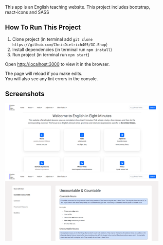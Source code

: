 
This app is an English teaching website. 
This project includes bootstrap, react-icons and SASS

## How To Run This Project

1. Clone project (in terminal add `git clone https://github.com/ChrisDietrich405/GC.Shop`)
2. Install dependencies (in terminal run `npm install`)
3. Run project (in terminal run `npm start`)


Open [http://localhost:3000](http://localhost:3000) to view it in the browser.

The page will reload if you make edits.\
You will also see any lint errors in the console.

## Screenshots

![](public/images/githubreadme1.png)
![](public/images/githubreadme2.png)

